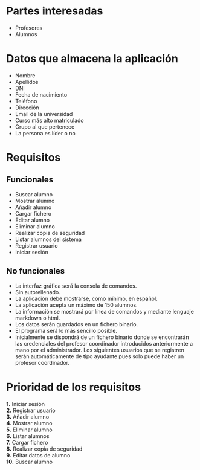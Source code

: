 
# Partes interesadas
* Profesores
* Alumnos

# Datos que almacena la aplicación

* Nombre
* Apellidos
* DNI
* Fecha de nacimiento
* Teléfono
* Dirección
* Email de la universidad
* Curso más alto matriculado
* Grupo al que pertenece
* La persona es líder o no

# Requisitos  

## Funcionales

* Buscar alumno
* Mostrar alumno
* Añadir alumno
* Cargar fichero
* Editar alumno
* Eliminar alumno
* Realizar copia de seguridad
* Listar alumnos del sistema
* Registrar usuario
* Iniciar sesión

## No funcionales

* La interfaz gráfica será la consola de comandos.
* Sin autorellenado.
* La aplicación debe mostrarse, como mínimo, en español. 
* La aplicación acepta un máximo de 150 alumnos. 
* La información se mostrará por línea de comandos y mediante lenguaje markdown o html. 
* Los datos serán guardados en  un fichero binario.
* El programa será lo más sencillo posible.
* Inicialmente se dispondrá de un fichero binario donde se encontrarán las credenciales del profesor coordinador introducidos anteriormente a mano por el administrador. Los siguientes usuarios que se registren serán automáticamente de tipo ayudante pues solo puede haber un profesor coordinador.


# Prioridad de los requisitos
 
**1.** Iniciar sesión  
**2.** Registrar usuario       
**3.** Añadir alumno     
**4.** Mostrar alumno  
**5.** Eliminar alumno  
**6.** Listar alumnos  
**7.** Cargar fichero  
**8.** Realizar copia de seguridad  
**9.** Editar datos de alumno   
**10.** Buscar alumno  


